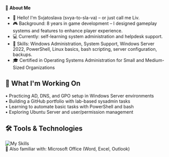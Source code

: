 📌 **About Me**

- 👋 Hello! I'm Svjatoslava (svya-to-sla-va) – or just call me Liv.  
- 🎮 Background: 8 years in game development – I designed gameplay systems and features to enhance player experience.  
- 💻 Currently: self-learning system administration and helpdesk support.  
- 🧠 Skills: Windows Administration, System Support, Windows Server 2022, PowerShell, Linux basics, bash scripting, server configuration, backups.  
- 🎓 Certified in Operating Systems Administration for Small and Medium-Sized Organizations


## 🚀 What I'm Working On

• Practicing AD, DNS, and GPO setup in Windows Server environments  
• Building a GitHub portfolio with lab-based sysadmin tasks  
• Learning to automate basic tasks with PowerShell and bash  
• Exploring Ubuntu Server and user/permission management

## 🛠️ Tools & Technologies

![My Skills](https://skillicons.dev/icons?i=figma,windows,linux,powershell,bash,github,vscode,unity&perline=8)  
📝 Also familiar with: Microsoft Office (Word, Excel, Outlook)
